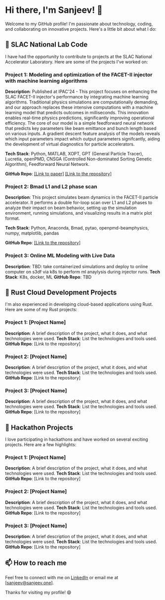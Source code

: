 # Hi there, I'm Sanjeev! 👋

Welcome to my GitHub profile! I'm passionate about technology, coding, and collaborating on innovative projects. Here's a little bit about what I do:

## 🧪 SLAC National Lab Code

I have had the opportunity to contribute to projects at the SLAC National Accelerator Laboratory. Here are some of the projects I've worked on:

### Project 1: Modeling and optimization of the FACET-II injector with machine learning algorithms
**Description**: Published at IPAC'24 - This project focuses on enhancing the SLAC FACET-II injector's performance by integrating machine learning algorithms. Traditional physics simulations are computationally demanding, and our approach replaces these intensive computations with a machine learning model that predicts outcomes in milliseconds. This innovation enables real-time physics predictions, significantly improving operational efficiency. The core of our model is a simple feedforward neural network that predicts key parameters like beam emittance and bunch length based on various inputs. A gradient descent feature analysis of the models reveals which input parameters impact which output parameters signifcantly, aiding the development of virtual diagnostics for particle accelerators.

**Tech Stack**: Python, MATLAB, XOPT, GPT (General Particle Tracer), Lucretia, openPMD, CNSGA (Controlled Non-dominated Sorting Genetic Algorithm), Feedforward Neural Network.

**GitHub Repo**:  [[Link to paper]](https://www.researchgate.net/publication/380665428_IPAC'24_-_Modeling_and_optimization_of_the_FACET-II_injector_with_machine_learning_algorithms) [[Link to the repository]](https://github.com/sanjeev-one/FACET-II/blob/main/README.md)

### Project 2: Bmad L1 and L2 phase scan
**Description**: This project simulates beam dynamics in the FACET-II particle accelerator. It performs a double for-loop scan over L1 and L2 phases to analyze their impact on beam behavior, setting up the simulation environment, running simulations, and visualizing results in a matrix plot format.

**Tech Stack**: Python, Anaconda, Bmad, pytao, openpmd-beamphysics, numpy, matplotlib, pandas

**GitHub Repo**: [[Link to the repository]](https://github.com/sanjeev-one/bmad)

### Project 3: Online ML Modeling with Live Data
**Description**: TBD: take containerized simulations and deploy to online computer on s3df via k8s to perform ml anaylysis during injector runs.
**Tech Stack**: K8s, docker, ML 
**GitHub Repo**: TBD


## 🦀 Rust Cloud Development Projects

I'm also experienced in developing cloud-based applications using Rust. Here are some of my Rust projects:

### Project 1: [Project Name]
**Description**: A brief description of the project, what it does, and what technologies were used.
**Tech Stack**: List the technologies and tools used.
**GitHub Repo**: [Link to the repository]

### Project 2: [Project Name]
**Description**: A brief description of the project, what it does, and what technologies were used.
**Tech Stack**: List the technologies and tools used.
**GitHub Repo**: [Link to the repository]

### Project 3: [Project Name]
**Description**: A brief description of the project, what it does, and what technologies were used.
**Tech Stack**: List the technologies and tools used.
**GitHub Repo**: [Link to the repository]


## 🚀 Hackathon Projects

I love participating in hackathons and have worked on several exciting projects. Here are a few highlights:

### Project 1: [Project Name]
**Description**: A brief description of the project, what it does, and what technologies were used.
**Tech Stack**: List the technologies and tools used.
**GitHub Repo**: [Link to the repository]

### Project 2: [Project Name]
**Description**: A brief description of the project, what it does, and what technologies were used.
**Tech Stack**: List the technologies and tools used.
**GitHub Repo**: [Link to the repository]

### Project 3: [Project Name]
**Description**: A brief description of the project, what it does, and what technologies were used.
**Tech Stack**: List the technologies and tools used.
**GitHub Repo**: [Link to the repository]

## 📫 How to reach me

Feel free to connect with me on [LinkedIn](https://www.linkedin.com/in/sanjeev-one) or email me at [sanjeev@sanjeev.one].

Thanks for visiting my profile! 😄
